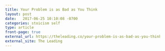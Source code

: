 ```yaml
---
title: Your Problem is as Bad as You Think
layout: post
date:   2017-06-25 10:10:08 -0700
categories: stoicism self
type: article
front-page: true
external_url: https://theleading.co/your-problem-is-as-bad-as-you-think-e30ca7d7a0f6
external_site: The Leading
---
```


